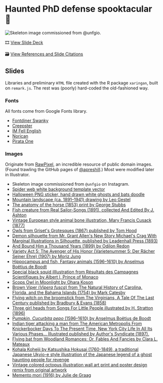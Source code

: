 # Haunted PhD defense spooktacular :ghost:

![Skeleton image commissioned from `@unfgio`.](css/images/10-21-defense-card.png)

🎞️ [View Slide Deck](https://ledelaney.org/talks/2021defense/)

🗃️ [View References and Slide Citations](https://github.com/ledelaney/10-21-Defense/blob/main/references.pdf)

## Slides

Libraries and preliminary `HTML` file created with the R package `xaringan`, built on `remark.js`. The rest was (poorly) hard-coded the old-fashioned way.

### Fonts

All fonts come from Google Fonts library.

+ [Fontdiner Swanky](https://fonts.google.com/specimen/Fontdiner+Swanky)
+ [Creepster](https://fonts.google.com/specimen/Creepster)
+ [IM Fell English](https://fonts.google.com/specimen/IM+Fell+English)
+ [Norican](https://fonts.google.com/specimen/Norican)
+ [Pirata One](https://fonts.google.com/specimen/Pirata+One)

### Images

Originate from [RawPixel](https://www.rawpixel.com/category/53/public-domain), an incredible resource of public domain images. (Found trawling the GitHub pages of [@apreshill](https://github.com/apreshill).) Most were modified later in Illustrator.

+ Skeleton image commissioned from `@unfgio` on Instagram.
+ [Spider web white background template vector](https://www.rawpixel.com/image/1204640/happy-halloween-illustration)
+ [Halloween PNG sticker, hand drawn white ghosts and bats doodle](https://www.rawpixel.com/image/3823147/illustration-png-sticker)
+ [Mountain landscape (ca. 1891–1941) drawing by Leo Gestel](https://www.rawpixel.com/image/3043820/free-illustration-image-mountain-leo-gestel)
+ [The anatomy of the horse (1853) print by George Stubbs](https://www.rawpixel.com/image/3819798/illustration-image-art-vintage)
+ [Fish creature from Real Sailor-Songs (1891), collected And Edited By J. Ashton](https://www.rawpixel.com/image/572898/fish-creature-vintage-drawing)
+ [Vintage European style animal bone illustration, Mary Francis Cusack (1877)](https://www.rawpixel.com/image/556348/vintage-sheep-skull-illustration)
+ [Owls from Griset's Grotesques (1867) published by Tom Hood](https://www.rawpixel.com/image/573466/scary-owls-vintage-drawing)
+ [Demon silhouette from Mr. Grant Allen's New Story Michael's Crag With Marginal Illustrations in Silhouette, published by Leadenhall Press (1893)](https://www.rawpixel.com/image/573311/the-devil-vintage-drawing)
+ [And Bound Him a Thousand Years (1899) by Odilon Redon](https://www.rawpixel.com/image/599337/artwork-odilon-redon)
+ [Variety Act 5: The Avenger of His Honor (Varietenummer 5: Der Rächer Seiner Ehre) (1907) by Moriz Jung](https://www.rawpixel.com/image/2942309/free-illustration-image-knife-moriz-jung-blood)
+ [Hippocampus and fish, Fantasy animals (1596–1610) by Anselmus Boëtius de Boodt](https://www.rawpixel.com/image/561824/fantasy-fish-vintage-style)
+ [Special black squid illlustration from Résultats des Campagnes Scientifiques by Albert I, Prince of Monaco](https://www.rawpixel.com/image/547526/vampire-squid-vintage-poster)
+ [Scops Owl in Moonlight by Ohara Koson](https://www.rawpixel.com/image/2438613/free-illustration-image-owl-moon-japanese)
+ [Brown Viper (_Vipera fusca_) from The Natural History of Carolina, Florida, and the Bahama Islands (1754) by Mark Catesby](https://www.rawpixel.com/image/329997/free-illustration-image-snake-animal-mark-catesby)
+ [Flying witch on the broomstick from The Virginians, A Tale Of The Last Century published by Bradbury & Evans (1858)](https://www.rawpixel.com/image/572691/witch-broomstick)
+ [Three girl heads from Songs For Little People illustrated by H. Stratton (1896)](https://www.rawpixel.com/image/573270/creepy-girls-vintage-drawing)
+ [Pumpkin, _Cucurbita pepo_ (1596–1610) by Anselmus Boëtius de Boodt](https://www.rawpixel.com/image/562040/pumpkin-vintage-style)
+ [Indian tiger attacking a man from The American Metropolis From Knickerbocker Days To The Present Time, New York City Life In All Its Various Phases... Illustrated published by Author's Syndicate (1897).](https://www.rawpixel.com/image/573137/tiger-attacking-man)
+ [Flying bat from Woodland Romances; Or, Fables And Fancies by Clara L. Mateaux](https://www.rawpixel.com/image/572603/flying-bat-vintage-drawing)
+ [Kohala Koheiji by Katsushika Hokusai (1760-1849), a traditional Japanese Ukyio-e style illustration of the Japanese legend of a ghost haunting people for revenge](https://www.rawpixel.com/image/426217/free-illustration-image-hokusai-skeletons-death)
+ [Vintage colored octopus illustration wall art print and poster design remix from original artwork](https://www.rawpixel.com/image/547642/octopus-vintage-poster)
+ [Memento mori (1916) by Julie de Graag](https://www.rawpixel.com/image/467052/free-illustration-image-skull-death-julie-graag)